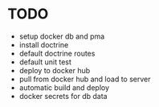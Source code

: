 # TODO
* setup docker db and pma
* install doctrine
* default doctrine routes
* default unit test
* deploy to docker hub
* pull from docker hub and load to server
* automatic build and deploy
* docker secrets for db data
